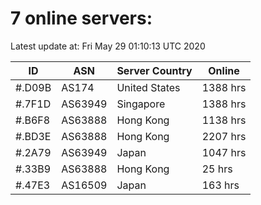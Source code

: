 # 7 online servers:

Latest update at: Fri May 29 01:10:13 UTC 2020

| ID | ASN | Server Country | Online |
| -- | --- | -------------- | ------ |
| #.D09B | AS174 | United States | 1388 hrs |
| #.7F1D | AS63949 | Singapore | 1388 hrs |
| #.B6F8 | AS63888 | Hong Kong | 1138 hrs |
| #.BD3E | AS63888 | Hong Kong | 2207 hrs |
| #.2A79 | AS63949 | Japan | 1047 hrs |
| #.33B9 | AS63888 | Hong Kong | 25 hrs |
| #.47E3 | AS16509 | Japan | 163 hrs |

